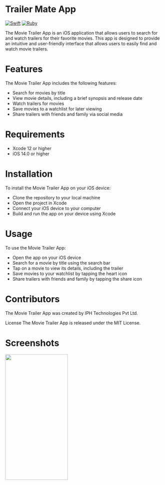 # Trailer Mate App
[![Swift](https://img.shields.io/badge/swift-%2320232a.svg?style=for-the-badge&logo=swift&logoColor=%23F05138)](https://swift.org/)
[![Ruby](https://img.shields.io/badge/ruby-%2320232a.svg?style=for-the-badge&logo=ruby&logoColor=%23CC342D)](https://www.ruby-lang.org/)

The Movie Trailer App is an iOS application that allows users to search for and watch trailers for their favorite movies. This app is designed to provide an intuitive and user-friendly interface that allows users to easily find and watch movie trailers.

# Features
The Movie Trailer App includes the following features:
- Search for movies by title
- View movie details, including a brief synopsis and release date
- Watch trailers for movies
- Save movies to a watchlist for later viewing
- Share trailers with friends and family via social media
# Requirements
- Xcode 12 or higher
- iOS 14.0 or higher
# Installation
To install the Movie Trailer App on your iOS device:

- Clone the repository to your local machine
- Open the project in Xcode
- Connect your iOS device to your computer
- Build and run the app on your device using Xcode
# Usage
To use the Movie Trailer App:

- Open the app on your iOS device
- Search for a movie by title using the search bar
- Tap on a movie to view its details, including the trailer
- Save movies to your watchlist by tapping the heart icon
- Share trailers with friends and family by tapping the share icon
# Contributors
The Movie Trailer App was created by IPH Technologies Pvt Ltd.

License
The Movie Trailer App is released under the MIT License.


# Screenshots
<img src="https://github.com/IPH-Technologies-Pvt-Ltd/Trailer-Mate-iOS-App/blob/main/4bd9ac41-1c42-475f-8f64-5346ae3938b4.gif" 
     width="200" 
     height="400"/>
